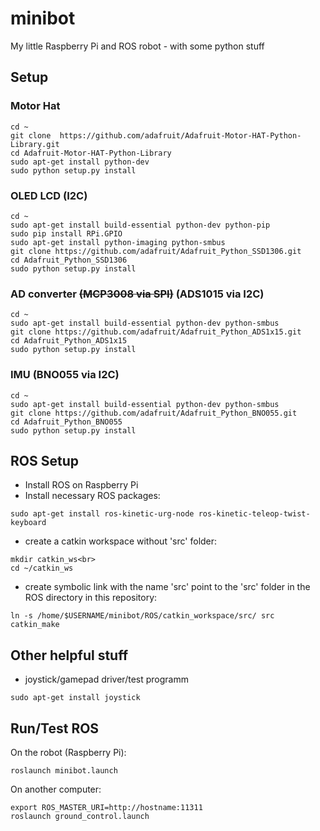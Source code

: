 # minibot
My little Raspberry Pi and ROS robot - with some python stuff

## Setup
### Motor Hat
```
cd ~
git clone  https://github.com/adafruit/Adafruit-Motor-HAT-Python-Library.git
cd Adafruit-Motor-HAT-Python-Library
sudo apt-get install python-dev
sudo python setup.py install
```

### OLED LCD (I2C)
```
cd ~
sudo apt-get install build-essential python-dev python-pip
sudo pip install RPi.GPIO
sudo apt-get install python-imaging python-smbus
git clone https://github.com/adafruit/Adafruit_Python_SSD1306.git
cd Adafruit_Python_SSD1306
sudo python setup.py install
```


### AD converter ~~(MCP3008 via SPI)~~ (ADS1015 via I2C)
```
cd ~
sudo apt-get install build-essential python-dev python-smbus
git clone https://github.com/adafruit/Adafruit_Python_ADS1x15.git
cd Adafruit_Python_ADS1x15
sudo python setup.py install
```


### IMU (BNO055 via I2C)
```
cd ~
sudo apt-get install build-essential python-dev python-smbus
git clone https://github.com/adafruit/Adafruit_Python_BNO055.git
cd Adafruit_Python_BNO055
sudo python setup.py install
```


## ROS Setup
- Install ROS on Raspberry Pi
- Install necessary ROS packages:

```
sudo apt-get install ros-kinetic-urg-node ros-kinetic-teleop-twist-keyboard
```
- create a catkin workspace without 'src' folder:
```
mkdir catkin_ws<br>
cd ~/catkin_ws
```
- create symbolic link with the name 'src' point to the 'src' folder in the ROS directory in this repository:
```
ln -s /home/$USERNAME/minibot/ROS/catkin_workspace/src/ src
catkin_make
```

## Other helpful stuff
- joystick/gamepad driver/test programm
```
sudo apt-get install joystick
```



## Run/Test ROS
On the robot (Raspberry Pi):
```
roslaunch minibot.launch
```
On another computer:
```
export ROS_MASTER_URI=http://hostname:11311
roslaunch ground_control.launch
```
